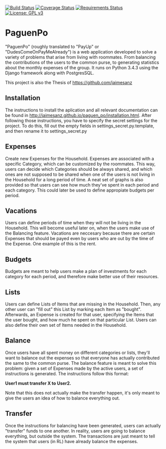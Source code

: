 [![Build Status](https://travis-ci.org/jaimesanz/paguen_po.svg?branch=master)](https://travis-ci.org/jaimesanz/paguen_po)
[![Coverage Status](https://coveralls.io/repos/github/jaimesanz/paguen_po/badge.svg?branch=master)](https://coveralls.io/github/jaimesanz/paguen_po?branch=master)
[![Requirements Status](https://requires.io/enterprise/jaimesanz/paguenpo/requirements.svg?branch=master)](https://requires.io/enterprise/jaimesanz/paguenpo/requirements/?branch=master)
[![License: GPL v3](https://img.shields.io/badge/License-GPL%20v3-blue.svg)](http://www.gnu.org/licenses/gpl-3.0)



PaguenPo
=============

"PaguenPo" (roughly translated to "PayUp" or "DudesComeOnPayMeAlready") is a web application developed to solve a variety of problems that arise from living with roommates. From balancing the contributions of the users to the common purse, to generating statistics about the monthly expenses of the group. It runs on Python 3.4.3 using the Django framework along with PostgresSQL.

This project is also the Thesis of https://github.com/jaimesanz

Installation
-------------
The instructions to install the aplication and all relevant documentation can be found in http://jaimesanz.github.io/paguen_po/installation.html. After following those instructions, you have to specify the secret settings for the project. To do this, fill out the empty fields in settings_secret.py.template, and then rename it to settings_secret.py

Expenses
-------------
Create new Expenses for the Household. Expenses are associated with a specific Category, which can be customized by the roommates. This way, users can decide which Categories should be always shared, and which ones are not supposed to be shared when one of the users is not living in the Household for a long period of time. A neat set of graphs is also provided so that users can see how much they've spent in each period and each category. This could later be used to define appropiate budgets per period. 

Vacations
-------------
Users can define periods of time when they will not be living in the Household. This will become useful later on, when the users make use of the Balancing feature. Vacations are neccesary because there are certain Expenses that should be payed even by users who are out by the time of the Expense. One example of this is the rent.

Budgets
-------------
Budgets are meant to help users make a plan of investments for each category for each period, and therefore make better use of their resources.

Lists
-------------
Users can define Lists of Items that are missing in the Household. Then, any other user can "fill out" this List by marking each Item as "bought". Afterwards, an Expense is created for that user, specifying the Items that the user bought, and how much he spent on that particular List. Users can also define their own set of Items needed in the Household.

Balance
-------------
Once users have all spent money on different categories or lists, they'll want to balance out the expenses so that everyone has actually contributed the same to the common purse. The balance feature is meant to solve this problem: given a set of Expenses made by the active users, a set of instructions is generated. The instructions follow this format:

<strong>User1 must transfer X to User2.</strong>

Note that this does not actually make the transfer happen, it's only meant to give the users an idea of how to balance everything out.

Transfer
-------------
Once the instructions for balancing have been generated, users can actually "transfer" funds to one another. In reality, users are going to balance everything, but outside the system. The transactions are just meant to tell the system that users (in RL) have already balance the expenses.
